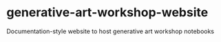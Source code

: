 # generative-art-workshop-website
Documentation-style website to host generative art workshop notebooks
